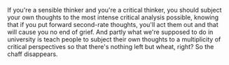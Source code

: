  If you're a sensible thinker and you're a critical thinker, you should subject your own thoughts to the most intense critical analysis possible, knowing that if you put forward second-rate thoughts, you'll act them out and that will cause you no end of grief. And partly what we're supposed to do in university is teach people to subject their own thoughts to a multiplicity of critical perspectives so that there's nothing left but wheat, right? So the chaff disappears.